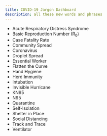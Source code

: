 ```yaml
---
title: COVID-19 Jargon Dashboard
description: all these new words and phrases
---
```


- Acute Respiratory Distress Syndrome
- Basic Reproduction Number (R<sub>0</sub>)
- Case Fatality Rate
- Community Spread
- Coronavirus
- Droplet Spread
- Essential Worker
- Flatten the Curve
- Hand Hygiene
- Herd Immunity
- Intubation
- Invisible Hurricane
- KN95
- N95
- Quarantine
- Self-Isolation
- Shelter in Place
- Social Distancing
- Track and Trace
- Ventilator
